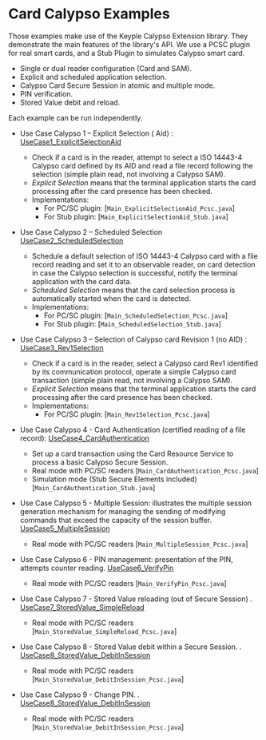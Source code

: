 # Card Calypso Examples

Those examples make use of the Keyple Calypso Extension library. They demonstrate the main features of the library's
API. We use a PCSC plugin for real smart cards, and a Stub Plugin to simulates Calypso smart card.

* Single or dual reader configuration (Card and SAM).
* Explicit and scheduled application selection.
* Calypso Card Secure Session in atomic and multiple mode.
* PIN verification.
* Stored Value debit and reload.

Each example can be run independently.

* Use Case Calypso 1 – Explicit Selection (
  Aid) : [UseCase1_ExplicitSelectionAid](https://github.com/eclipse/keyple-java-example/tree/main/Example_Card_Calypso/src/main/java/org/eclipse/keyple/card/calypso/example/UseCase1_ExplicitSelectionAid)
    * Check if a card is in the reader, attempt to select a ISO 14443-4 Calypso card defined by its AID and read a file
      record following the selection (simple plain read, not involving a Calypso SAM).
    * _Explicit Selection_ means that the terminal application starts the card processing after the card presence has
      been checked.
    * Implementations:
        * For PC/SC plugin: [`Main_ExplicitSelectionAid_Pcsc.java`]
        * For Stub plugin: [`Main_ExplicitSelectionAid_Stub.java`]

* Use Case Calypso 2 – Scheduled
  Selection [UseCase2_ScheduledSelection](https://github.com/eclipse/keyple-java-example/tree/main/Example_Card_Calypso/src/main/java/org/eclipse/keyple/card/calypso/example/UseCase2_ScheduledSelection)
    * Schedule a default selection of ISO 14443-4 Calypso card with a file record reading and set it to an observable
      reader, on card detection in case the Calypso selection is successful, notify the terminal application with the
      card data.
    * _Scheduled Selection_ means that the card selection process is automatically started when the card is detected.
    * Implementations:
        * For PC/SC plugin: [`Main_ScheduledSelection_Pcsc.java`]
        * For Stub plugin: [`Main_ScheduledSelection_Stub.java`]

* Use Case Calypso 3 – Selection of Calypso card Revision 1 (no
  AID) : [UseCase3_Rev1Selection](https://github.com/eclipse/keyple-java-example/tree/main/Example_Card_Calypso/src/main/java/org/eclipse/keyple/card/calypso/example/UseCase3_Rev1Selection)
    * Check if a card is in the reader, select a Calypso card Rev1 identified by its communication protocol, operate a
      simple Calypso card transaction (simple plain read, not involving a Calypso SAM).
    * _Explicit Selection_ means that the terminal application starts the card processing after the card presence has
      been checked.
    * Implementations:
        * For PC/SC plugin: [`Main_Rev1Selection_Pcsc.java`]

* Use Case Calypso 4 - Card Authentication (certified reading of a file
  record):  [UseCase4_CardAuthentication](https://github.com/eclipse/keyple-java-example/tree/main/Example_Card_Calypso/src/main/java/org/eclipse/keyple/card/calypso/example/UseCase4_CardAuthentication)
    * Set up a card transaction using the Card Resource Service to process a basic Calypso Secure Session.
    * Real mode with PC/SC readers [`Main_CardAuthentication_Pcsc.java`]
    * Simulation mode  (Stub Secure Elements included) [`Main_CardAuthentication_Stub.java`]

* Use Case Calypso 5 - Multiple Session: illustrates the multiple session generation mechanism for managing the
  sending of modifying commands that exceed the capacity of the session
  buffer. [UseCase5_MultipleSession](https://github.com/eclipse/keyple-java-example/tree/main/Example_Card_Calypso/src/main/java/org/eclipse/keyple/card/calypso/example/UseCase5_MultipleSession)
    * Real mode with PC/SC readers [`Main_MultipleSession_Pcsc.java`]

* Use Case Calypso 6 - PIN management: presentation of the PIN, attempts counter
  reading. [UseCase6_VerifyPin](https://github.com/eclipse/keyple-java-example/tree/main/Example_Card_Calypso/src/main/java/org/eclipse/keyple/card/calypso/example/UseCase6_VerifyPin)
    * Real mode with PC/SC readers [`Main_VerifyPin_Pcsc.java`]

* Use Case Calypso 7 - Stored Value reloading (out of Secure Session)
  . [UseCase7_StoredValue_SimpleReload](https://github.com/eclipse/keyple-java-example/tree/main/Example_Card_Calypso/src/main/java/org/eclipse/keyple/card/calypso/example/UseCase7_StoredValue_SimpleReload)
    * Real mode with PC/SC readers [`Main_StoredValue_SimpleReload_Pcsc.java`]

* Use Case Calypso 8 - Stored Value debit within a Secure Session.
  . [UseCase8_StoredValue_DebitInSession](https://github.com/eclipse/keyple-java-example/tree/main/Example_Card_Calypso/src/main/java/org/eclipse/keyple/card/calypso/example/UseCase8_StoredValue_DebitInSession)
    * Real mode with PC/SC readers [`Main_StoredValue_DebitInSession_Pcsc.java`]

* Use Case Calypso 9 - Change PIN.
  . [UseCase8_StoredValue_DebitInSession](https://github.com/eclipse/keyple-java-example/tree/main/Example_Card_Calypso/src/main/java/org/eclipse/keyple/card/calypso/example/UseCase8_StoredValue_DebitInSession)
    * Real mode with PC/SC readers [`Main_StoredValue_DebitInSession_Pcsc.java`]